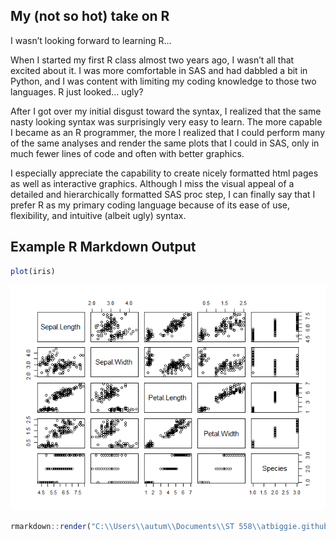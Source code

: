 
## My (not so hot) take on R

I wasn’t looking forward to learning R…

When I started my first R class almost two years ago, I wasn’t all that
excited about it. I was more comfortable in SAS and had dabbled a bit in
Python, and I was content with limiting my coding knowledge to those two
languages. R just looked… ugly?

After I got over my initial disgust toward the syntax, I realized that
the same nasty looking syntax was surprisingly very easy to learn. The
more capable I became as an R programmer, the more I realized that I
could perform many of the same analyses and render the same plots that I
could in SAS, only in much fewer lines of code and often with better
graphics.

I especially appreciate the capability to create nicely formatted html
pages as well as interactive graphics. Although I miss the visual appeal
of a detailed and hierarchically formatted SAS proc step, I can finally
say that I prefer R as my primary coding language because of its ease of
use, flexibility, and intuitive (albeit ugly) syntax.

## Example R Markdown Output

``` r
plot(iris)
```

![](../images/example%20graphics-1.png)<!-- -->

``` r
rmarkdown::render("C:\\Users\\autum\\Documents\\ST 558\\atbiggie.github.io\\_Rmd\\2021-09-07-MyTakeOnR.Rmd", output_format = "github_document", output_dir = "../atbiggie.github.io/_posts/", output_options = list(html_preview = FALSE))
```
